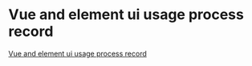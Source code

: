 # Vue and element ui usage process record
[Vue and element ui usage process record](https://aiwithcloud.com/2022/09/16/vue_and_element_ui_usage_process_record/)